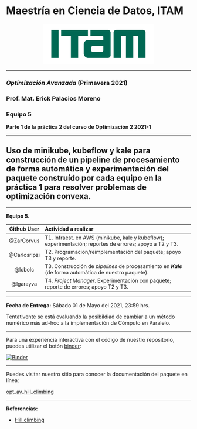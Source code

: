 # Maestría en Ciencia de Datos, ITAM

<p align = "center">
    <img src="images/logo_itam.png" width="300" height="110" />

-------

### *Optimización Avanzada* (Primavera 2021)

### Prof. Mat. Erick Palacios Moreno

### Equipo 5

**Parte 1 de la práctica 2 del curso de Optimización 2 2021-1**

_______

## Uso de minikube, kubeflow y kale para construcción de un pipeline de procesamiento de forma automática y experimentación del paquete construído por cada equipo en la práctica 1 para resolver problemas de optimización convexa.
_______

**Equipo 5.**


| Github User | Actividad a realizar |
|:---:|:---|
| @ZarCorvus | T1. Infraest. en AWS (minikube, kale y kubeflow); experimentación; reportes de errores; apoyo a T2 y T3. |
| @Carlosrlpzi | T2. Programacion/reimplementación del paquete; apoyo T3 y reporte. |
| @lobolc | T3. Construcción de _pipelines_ de procesamiento en **_Kale_** (de forma automática de nuestro paquete). |
| @lgarayva | T4. _Project Manager_. Experimentación con paquete; reporte de errores; apoyo T2 y T3. |

_______

**Fecha de Entrega:** Sábado 01 de Mayo del 2021, 23:59 hrs. 


Tentativente se está evaluando la posibildiad de cambiar a un método numérico más ad-hoc a la implementación de Cómputo en Paralelo.

______

Para una experiencia interactiva con el código de nuestro repositorio, puedes utilizar el botón [binder](https://mybinder.org/):

[![Binder](https://mybinder.org/badge_logo.svg)]()

______

Puedes visitar nuestro sitio para conocer la documentación del paquete en línea:

[opt_av_hill_climbing]()

______
**Referencias:**
* [Hill climbing](https://en.wikipedia.org/wiki/Hill_climbing)
